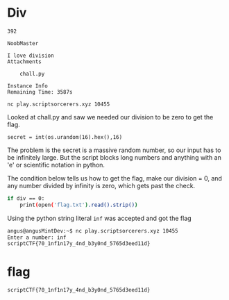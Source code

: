 # Div
```
392

NoobMaster

I love division
Attachments

    chall.py

Instance Info
Remaining Time: 3587s

nc play.scriptsorcerers.xyz 10455
```

Looked at chall.py and saw we needed our division to be zero to get the flag.

`secret = int(os.urandom(16).hex(),16)` 

The problem is the secret is a massive random number, so our input has to be infinitely large. But the script blocks long numbers and anything with an 'e' or scientific notation in python.

The condition below tells us how to get the flag, make our division = 0, and any number divided by infinity is zero, which gets past the check. 

```bash
if div == 0:
    print(open('flag.txt').read().strip())
```
Using the python string literal `inf` was accepted and got the flag

```bash
angus@angusMintDev:~$ nc play.scriptsorcerers.xyz 10455
Enter a number: inf
scriptCTF{70_1nf1n17y_4nd_b3y0nd_5765d3eed11d}
```


# flag
`scriptCTF{70_1nf1n17y_4nd_b3y0nd_5765d3eed11d}`

